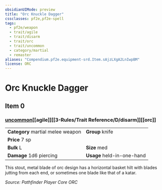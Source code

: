 ```yaml
---
obsidianUIMode: preview
title: "Orc Knuckle Dagger"
cssclasses: pf2e,pf2e-spell
tags:
  - pf2e/weapon
  - trait/agile
  - trait/disarm
  - trait/orc
  - trait/uncommon
  - category/martial
  - remaster
aliases: "Compendium.pf2e.equipment-srd.Item.sAjzLXgA2LnIwpBM"
license: ORC
---
```

# Orc Knuckle Dagger
## Item 0
### [uncommon](uncommon.md "Uncommon Rarity Trait")[[agile]][[3-Rules/Trait Reference/D/disarm]][[orc]]

|  |  |
| -- | -- |
| **Category** martial melee weapon | **Group** knife |
| **Price** 7 sp |  |
| **Bulk** L | **Size** med |
| **Damage** 1d6 piercing  | **Usage** held-in-one-hand |



This stout, metal blade of orc design has a horizontal basket hilt with blades jutting from each end, or sometimes one blade like that of a katar.

*Source: Pathfinder Player Core*
*ORC*
